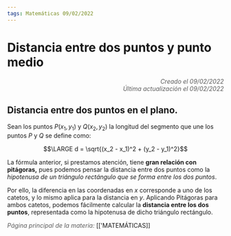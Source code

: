 ```yaml
---
tags: Matemáticas 09/02/2022
---
```


# Distancia entre dos puntos y punto medio
<div style="text-align: right; opacity: 0.7; font-style: italic;">Creado el 09/02/2022</div>
<div style="text-align: right; opacity: 0.7; font-style: italic;">Última actualización el 09/02/2022</div>

## Distancia entre dos puntos en el plano.

Sean los puntos $P(x_1, y_1)$ y $Q(x_2, y_2)$ la longitud del segmento que une los puntos $P$ y $Q$ se define como:

$$\LARGE d = \sqrt{(x_2 - x_1)^2 + (y_2 - y_1)^2}$$

La fórmula anterior, si prestamos atención, tiene **gran relación con pitágoras,** pues podemos pensar la distancia entre dos puntos como la *hipotenusa de un triángulo rectángulo que se forma entre los dos puntos*.

Por ello, la diferencia en las coordenadas en $x$ corresponde a uno de los catetos, y lo mismo aplica para la distancia en $y$. Aplicando Pitágoras para ambos catetos, podemos fácilmente calcular la **distancia entre los dos puntos**, representada como la hipotenusa de dicho triángulo rectángulo.

<span style="opacity: 0.7; font-style: italic;">Página principal de la materia:</span> [['MATEMÁTICAS]]